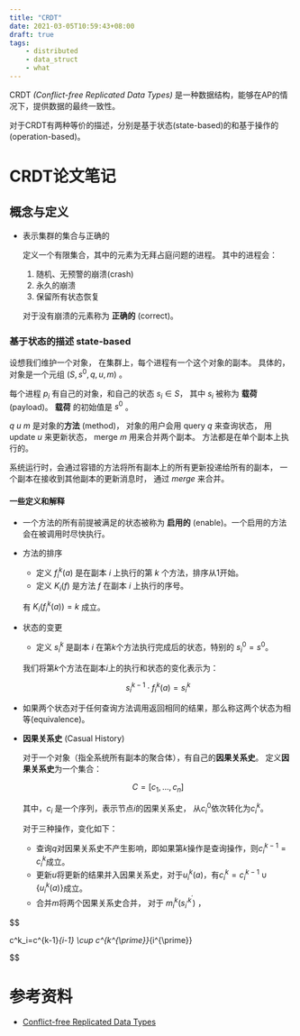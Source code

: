 ```yaml
---
title: "CRDT"
date: 2021-03-05T10:59:43+08:00
draft: true
tags:
    - distributed
    - data_struct
    - what
---
```


CRDT *(Conflict-free Replicated Data Types)* 是一种数据结构，能够在AP的情况下，提供数据的最终一致性。

对于CRDT有两种等价的描述，分别是基于状态(state-based)的和基于操作的(operation-based)。

# CRDT论文笔记

## 概念与定义

- 表示集群的集合与正确的

    定义一个有限集合，其中的元素为无拜占庭问题的进程。
    其中的进程会：
    
    1. 随机、无预警的崩溃(crash)
    1. 永久的崩溃
    1. 保留所有状态恢复

    对于没有崩溃的元素称为 **正确的** (correct)。

### 基于状态的描述 state-based

设想我们维护一个对象，
在集群上，每个进程有一个这个对象的副本。
具体的，对象是一个元组 $(S,s^0,q,u,m)$ 。

每个进程 $p_i$ 有自己的对象，和自己的状态 $s_i \in S$，
其中 $s_i$ 被称为 **载荷** (payload)。
**载荷** 的初始值是 $s^0$ 。

$q$ $u$ $m$ 是对象的**方法** (method)，
对象的用户会用 query $q$ 来查询状态，
用 update $u$ 来更新状态，
merge $m$ 用来合并两个副本。
方法都是在单个副本上执行的。

系统运行时，会通过容错的方法将所有副本上的所有更新投递给所有的副本，
一个副本在接收到其他副本的更新消息时，
通过 $merge$ 来合并。

#### 一些定义和解释

- 一个方法的所有前提被满足的状态被称为 **启用的** (enable)。一个启用的方法会在被调用时尽快执行。

- 方法的排序
    - 定义 $f^k_i(a)$ 是在副本 $i$ 上执行的第 $k$ 个方法，排序从1开始。
    - 定义 $K_i(f)$ 是方法 $f$ 在副本 $i$ 上执行的序号。

    有 $K_i(f^k_i(a)) = k$ 成立。

- 状态的变更
    - 定义 $s^k_i$ 是副本 $i$ 在第$k$个方法执行完成后的状态，特别的 $s^0_i=s^0$。

    我们将第$k$个方法在副本$i$上的执行和状态的变化表示为：
    
    $$
    s^{k-1}_i \cdot f^k_i(a) = s^k_i
    $$
- 如果两个状态对于任何查询方法调用返回相同的结果，那么称这两个状态为相等(equivalence)。

- **因果关系史** (Casual History)

    对于一个对象（指全系统所有副本的聚合体），有自己的**因果关系史**。
    定义**因果关系史**为一个集合：

    $$
    C = [c_1,...,c_n]
    $$

    其中，$c_i$ 是一个序列，表示节点$i$的因果关系史，
    从$c^0_i$依次转化为$c^k_i$。

    对于三种操作，变化如下：

    - 查询$q$对因果关系史不产生影响，即如果第$k$操作是查询操作，则$c^{k-1}_i = c^k_i$成立。
    - 更新$u$将更新的结果并入因果关系史，对于$u^k_i(a)$，有$c^k_i=c^{k-1}_i \cup \{ {u^k_i(a)} \}$成立。
    - 合并$m$将两个因果关系史合并，
    对于 $m^k_i(s^{k^{\prime}}_{i^{\prime}})$ ，

$$

c^k_i=c^{k-1}_{i-1} \cup c^{k^{\prime}}_{i^{\prime}}

$$




# 参考资料


- [Conflict-free Replicated Data Types](https://hal.inria.fr/hal-00932836/file/CRDTs_SSS-2011.pdf)











